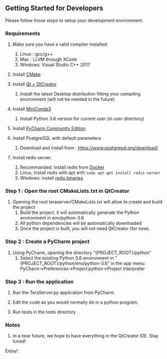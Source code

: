 ## Getting Started for Developers
Please follow those steps to setup your development environment.

### Requirements
1.  Make sure you have a valid compiler installed:
    1.  Linux : gcc/g++
    2.  Mac : LLVM through XCode
    3.  Windows: Visual Studio C++ 2017

2.  Install [CMake](https://cmake.org/download/)

3.  Install [Qt + QtCreator](https://www.qt.io/)
    1. Install the latest Desktop distribution fitting your compiling environment (will not be needed in the future)
 
 
4.  Install [MiniConda3](https://conda.io/miniconda.html)
    1. Install Python 3.6 version for current user (in user directory)
    
5.  Install [PyCharm Community Edition](https://www.jetbrains.com/pycharm/)

6.  Install PostgreSQL with default parameters
    1. Download and install from : https://www.postgresql.org/download/
 
7.  Install redis server. 
    1. Recommanded: Install redis from [Docker](https://hub.docker.com/_/redis)
    2. Linux, Install redis with apt with `sudo apt-get install redis-server`
    3. Windows: install [redis binaries](https://github.com/MicrosoftArchive/redis/releases)

### Step 1 : Open the root CMakeLists.txt in QtCreator
1.  Opening the root teraserver/CMakeLists.txt will allow to create and build the project
    1. Build the project, it will automatically generate the Python environment in env/python-3.6
    2. All python dependencies will be automatically downloaded
    3. Once the project is built, you will not need QtCreator (for now).
   
### Step 2 : Create a PyCharm project
1.  Using PyCharm, opening the directory "{PROJECT_ROOT}/python"
    1. Select the existing Python 3.6 environment in "{PROJECT_ROOT}/python/env/python-3.6" in the app menu: PyCharm->Preferences->Project:python->Project Interpreter
        
### Step 3 : Run the application
1.  Run the TeraServer.py application from PyCharm
 
2.  Edit the code as you would normally do in a python program.
 
3.  Run tests in the tests directory

### Notes
1.  In a near future, we hope to have everything in the QtCreator IDE. Stay tuned!

Enjoy!    
